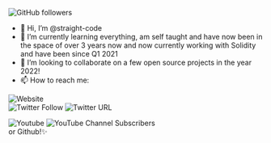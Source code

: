 ![GitHub followers](https://img.shields.io/github/followers/straight-code?style=social)
<br>
- 👋 Hi, I’m @straight-code
- 🌱 I’m currently learning everything, am self taught and have now been in the space of over 3 years now and now currently working with Solidity and have been since Q1 2021
- 💞️ I’m looking to collaborate on a few open source projects in the year 2022! 
- 📫 How to reach me:


![Website](https://img.shields.io/website?down_color=orange&down_message=Down%20For%20Maintenance&style=plastic&up_color=green&up_message=Live&url=https%3A%2F%2Fstraight-code.github.io)
<br>
![Twitter Follow](https://img.shields.io/twitter/follow/straight_code28?style=social)  ![Twitter URL](https://img.shields.io/twitter/url?style=social&url=https%3A%2F%2Ftwitter.com%2Fstraight_code28)
<br>

![Youtube]("https://www.youtube.com/channel/UC2xGShd5vc9FRT4wpeXYepw") ![YouTube Channel Subscribers](https://img.shields.io/youtube/channel/subscribers/UC2xGShd5vc9FRT4wpeXYepw?style=plastic)
<br>
or Github!✨
